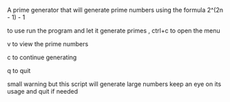 A prime generator that will generate prime numbers using the formula 2^(2n - 1) - 1

to use run the program and let it generate primes , ctrl+c to open the menu

v to view the prime numbers

c to continue generating 

q to quit

small warning but this script will generate large numbers keep an eye on its usage and quit if needed
